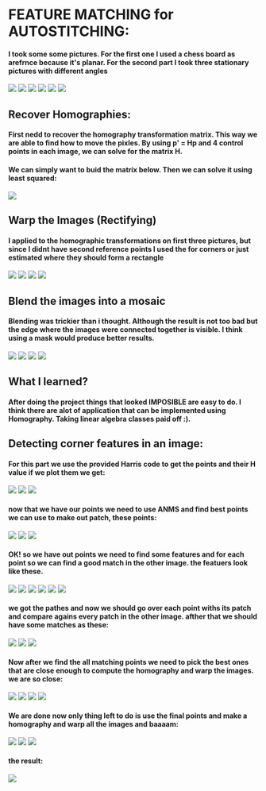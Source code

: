 FEATURE MATCHING for AUTOSTITCHING:
===================================

#### I took some some pictures. For the first one I used a chess board as arefrnce because it's planar. For the second part I took three stationary pictures with different angles

![](image/chess7.jpg) ![](image/chess6.jpg) ![](image/sign.jfif)
![](image/ind1.jpg) ![](image/ind2.jpg) ![](image/ind3.jpg)

Recover Homographies:
---------------------

#### First nedd to recover the homography transformation matrix. This way we are able to find how to move the pixles. By using p' = Hp and 4 control points in each image, we can solve for the matrix H.

#### We can simply want to buid the matrix below. Then we can solve it using least squared:

![](image/homog.png)

Warp the Images (Rectifying)
----------------------------

#### I applied to the homographic transformations on first three pictures, but since I didnt have second reference points I used the for corners or just estimated where they should form a rectangle

![](image/sahba3.jpg) ![](image/sahba5.jpg) ![](image/sahba6.jpg)
![](image/sahba2.jpg)

Blend the images into a mosaic
------------------------------

#### Blending was trickier than i thought. Although the result is not too bad but the edge where the images were connected together is visible. I think using a mask would produce better results.

![](image/left_A.jpg) ![](image/middle_A.jpg) ![](image/right_A.jpg)
![](image/result.jpg)

What I learned?
---------------

#### After doing the project things that looked IMPOSIBLE are easy to do. I think there are alot of application that can be implemented using Homography. Taking linear algebra classes paid off :).

Detecting corner features in an image:
--------------------------------------

#### For this part we use the provided Harris code to get the points and their H value if we plot them we get:

![](image/ind_left.png) ![](image/ind_middle.png)
![](image/ind_right.png)

#### now that we have our points we need to use ANMS and find best points we can use to make out patch, these points:

![](image/indoor_left_ANMS.png) ![](image/indoor_middle_ANMS.png)
![](image/indoor_right_ANMS.png)

#### OK! so we have out points we need to find some features and for each point so we can find a good match in the other image. the featuers look like these.

![](image/ind_batch0.jpg) ![](image/ind_batch1.jpg)
![](image/ind_batch2.jpg) ![](image/ind_batch6.jpg)
![](image/ind_batch8.jpg) ![](image/ind_batch8.jpg)

#### we got the pathes and now we should go over each point withs its patch and compare agains every patch in the other image. afther that we should have some matches as these:

![](image/1.png) ![](image/2.png) ![](image/4.png)

#### Now after we find the all matching points we need to pick the best ones that are close enough to compute the homography and warp the images. we are so close:

![](image/left_final_ransac.png) ![](image/middle_final_ransac.png)
![](image/middle_final_2_ransac.png) ![](image/right_final_ransac.png)

#### We are done now only thing left to do is use the final points and make a homography and warp all the images and baaaam:

![](image/auto_left.jpg) ![](image/auto_middle.jpg)
![](image/auto_right.jpg)

#### the result:

![](image/auto_finish.jpg)
